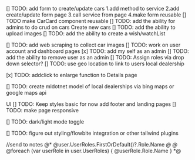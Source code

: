 [] TODO: add form to create/update cars
    1.add method to service 
    2.add create/update form page
    3.call service from page
    4.make form reusable 
[] TODO make CarCard component reusable
[] TODO: add the ability for admins to do crud on cars Create new cars
[] TODO: add the ability to upload images
[] TODO: add the ability to create a wish/watchList

[] TODO: add web scraping to collect car images
[] TODO: work on user account and dashboard pages
[x] TODO: add my self as an admin
[] TODO: add the ability to remove user as an admin
[] TODO: Assign roles via drop down selector?
[] TODO: use geo location to link to users local dealership

[x] TODO: addclick to enlarge function to Details page

[] TODO: create mldotnet model of local dealerships via bing maps or google maps api 


UI
[] TODO: Keep styles basic for now add footer and landing pages
[] TODO: make page responsive

[] TODO: dark/light mode toggle


[] TODO: figure out styling/flowbite integration or other tailwind plugins



//send to notes         @* @user.UserRoles.FirstOrDefault()?.Role.Name *@
                @* @foreach (var userRole in user.UserRoles)
                {
                    <span>@userRole.Role.Name</span>
                } *@